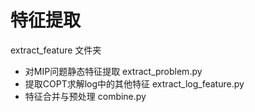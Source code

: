 # 特征提取
extract_feature 文件夹
- 对MIP问题静态特征提取 extract_problem.py
- 提取COPT求解log中的其他特征 extract_log_feature.py
- 特征合并与预处理 combine.py
